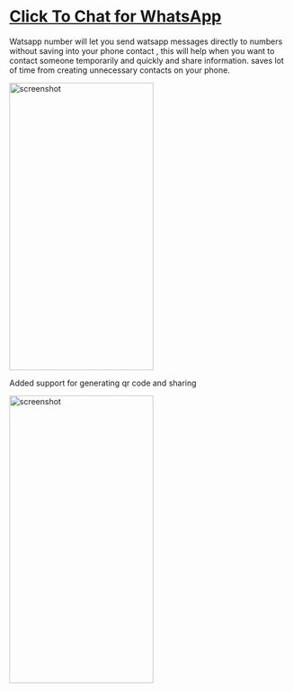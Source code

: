 # [Click To Chat for WhatsApp](https://play.google.com/store/apps/details?id=com.vmakeapps.clickToChat)

Watsapp number will let you send watsapp messages directly to numbers without saving into your phone contact , this will help when you want to contact someone temporarily and quickly and share information. saves lot of time from creating unnecessary contacts on your phone.

<img src="https://raw.githubusercontent.com/vijay0405/whatsapp-number/master/homePic.png" width="256" height="512"  title="screenshot">

Added support for generating qr code and sharing 

<img src="https://raw.githubusercontent.com/vijay0405/whatsapp-number/master/qrScreen.png" width="256" height="512"  title="screenshot">



